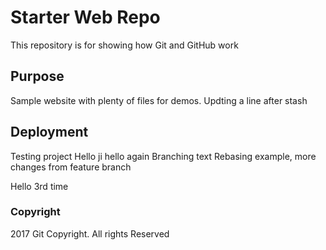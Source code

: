 # Starter Web Repo

This repository is for showing how Git and GitHub work

## Purpose

Sample website with plenty of files for demos. Updting a line after stash

## Deployment

Testing project
Hello ji
hello again
Branching text
Rebasing example, more changes from feature branch

Hello 3rd time

### Copyright
2017 Git Copyright. All rights Reserved